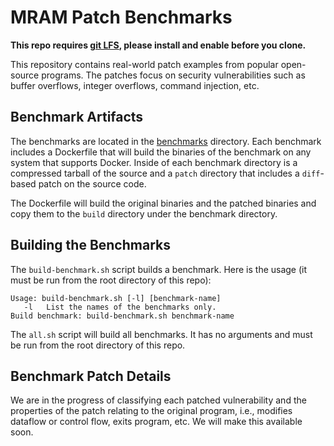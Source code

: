 # MRAM Patch Benchmarks

**This repo requires [git LFS](https://git-lfs.github.com/), please install and enable before you clone.**

This repository contains real-world patch examples from popular
open-source programs.  The patches focus on security vulnerabilities
such as buffer overflows, integer overflows, command injection, etc.

## Benchmark Artifacts

The benchmarks are located in the [benchmarks](./benchmarks)
directory.  Each benchmark includes a Dockerfile that will build the
binaries of the benchmark on any system that supports Docker.  Inside
of each benchmark directory is a compressed tarball of the source and
a `patch` directory that includes a `diff`-based patch on the source
code.

The Dockerfile will build the original binaries and the patched
binaries and copy them to the `build` directory under the benchmark
directory.

## Building the Benchmarks

The `build-benchmark.sh` script builds a benchmark.  Here is the usage
(it must be run from the root directory of this repo):

```
Usage: build-benchmark.sh [-l] [benchmark-name]
   -l   List the names of the benchmarks only.
Build benchmark: build-benchmark.sh benchmark-name
```

The `all.sh` script will build all benchmarks.  It has no arguments
and must be run from the root directory of this repo.

## Benchmark Patch Details

We are in the progress of classifying each patched vulnerability and
the properties of the patch relating to the original program, i.e.,
modifies dataflow or control flow, exits program, etc.  We will make
this available soon.